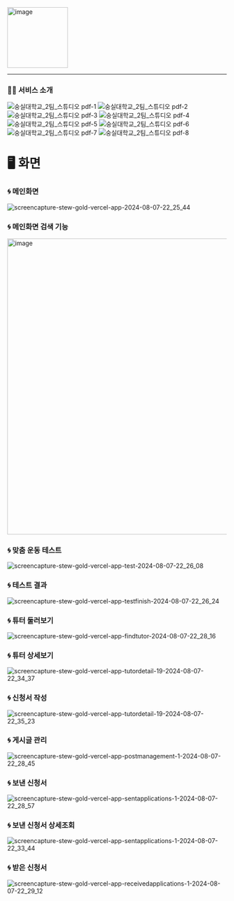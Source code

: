 <img width="139" alt="image" src="https://github.com/user-attachments/assets/70544320-a067-4e7d-841e-dc80696344e7">

---
### 🏃‍♀️ 서비스 소개
![숭실대학교_2팀_스튜디오 pdf-1](https://github.com/user-attachments/assets/237c4019-800f-4ead-a404-62aa5c237676)
![숭실대학교_2팀_스튜디오 pdf-2](https://github.com/user-attachments/assets/c52b0719-a83f-4265-a1be-58a73c727538)
![숭실대학교_2팀_스튜디오 pdf-3](https://github.com/user-attachments/assets/e82b241d-d47b-47b1-8195-a1ff9ebd10f8)
![숭실대학교_2팀_스튜디오 pdf-4](https://github.com/user-attachments/assets/1dcbcea9-5f46-4af7-94d8-744f7fb3a7ad)
![숭실대학교_2팀_스튜디오 pdf-5](https://github.com/user-attachments/assets/37a0af0c-fce8-4a1a-ab3e-c5354a0d30b0)
![숭실대학교_2팀_스튜디오 pdf-6](https://github.com/user-attachments/assets/14aff056-91b9-4f93-956a-3c477b9a58cc)
![숭실대학교_2팀_스튜디오 pdf-7](https://github.com/user-attachments/assets/492f4152-9bdd-43c1-932f-78f7cec8884d)
![숭실대학교_2팀_스튜디오 pdf-8](https://github.com/user-attachments/assets/86167d28-7913-4176-a088-2b916d1ef1a5)


# 🖥️ 화면
### 🌀 메인화면
![screencapture-stew-gold-vercel-app-2024-08-07-22_25_44](https://github.com/user-attachments/assets/63c62263-072b-41fd-a8ea-67980808e6de)

### 🌀 메인화면 검색 기능
<img width="678" alt="image" src="https://github.com/user-attachments/assets/f4a5144e-46ee-444d-abf6-b45f43dc54ab">

### 🌀 맞춤 운동 테스트
![screencapture-stew-gold-vercel-app-test-2024-08-07-22_26_08](https://github.com/user-attachments/assets/47300955-a701-4471-960c-a6d3edd422fc)

### 🌀 테스트 결과
![screencapture-stew-gold-vercel-app-testfinish-2024-08-07-22_26_24](https://github.com/user-attachments/assets/ab61f088-20ea-4290-9cc5-5d495329f3c8)

### 🌀 튜터 둘러보기
![screencapture-stew-gold-vercel-app-findtutor-2024-08-07-22_28_16](https://github.com/user-attachments/assets/637aa5ae-7bc3-4383-8560-fcfb4f6a635f)

### 🌀 튜터 상세보기
![screencapture-stew-gold-vercel-app-tutordetail-19-2024-08-07-22_34_37](https://github.com/user-attachments/assets/8aa3e7ff-8a50-435d-a521-3908033474b3)

### 🌀 신청서 작성
![screencapture-stew-gold-vercel-app-tutordetail-19-2024-08-07-22_35_23](https://github.com/user-attachments/assets/483a183c-542c-43b1-97b3-bb1a01fb6d24)

### 🌀 게시글 관리
![screencapture-stew-gold-vercel-app-postmanagement-1-2024-08-07-22_28_45](https://github.com/user-attachments/assets/9a549ab0-1481-4e66-a212-32a3360d945a)

### 🌀 보낸 신청서
![screencapture-stew-gold-vercel-app-sentapplications-1-2024-08-07-22_28_57](https://github.com/user-attachments/assets/bfdceeac-2fe8-4c1a-9a56-59ecc369aa3d)

### 🌀 보낸 신청서 상세조회
![screencapture-stew-gold-vercel-app-sentapplications-1-2024-08-07-22_33_44](https://github.com/user-attachments/assets/55f63f73-5688-4d0f-bf1f-cc48ff899a46)

### 🌀 받은 신청서
![screencapture-stew-gold-vercel-app-receivedapplications-1-2024-08-07-22_29_12](https://github.com/user-attachments/assets/e8d97b6c-dbed-47ab-90d6-3979574bf962)
